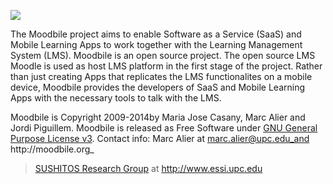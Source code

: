[![](http://farm3.static.flickr.com/2672/4097812702_9181218d14.jpg)](http://moodbile.org)

The Moodbile project aims to enable Software as a Service (SaaS) and Mobile Learning Apps to work together with the Learning Management System (LMS). Moodbile is an open source project. The open source LMS Moodle is used as host LMS platform in the first stage of the project. Rather than just creating  Apps that replicates the LMS functionalites on a mobile device, Moodbile provides the developers of SaaS and Mobile Learning Apps with the necessary tools to talk with the LMS.

Moodbile is Copyright 2009-2014by Maria Jose Casany, Marc Alier and Jordi Piguillem. Moodbile is released as Free Software under [GNU General Purpose License v3](http://www.gnu.org/licenses/gpl.html). Contact info: Marc Alier at marc.alier@upc.edu_and http://moodbile.org_


> [SUSHITOS Research Group](http://sushitos.upc.edu)  at http://www.essi.upc.edu